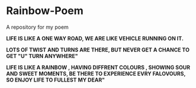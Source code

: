 # Rainbow-Poem
A repository for my poem

**LIFE IS LIKE A ONE WAY ROAD,
WE ARE LIKE  VEHICLE RUNNING ON IT.**

**LOTS OF TWIST AND TURNS ARE THERE,
BUT NEVER GET A CHANCE TO GET "U" TURN ANYWHERE"**

**LIFE IS LIKE A RAINBOW ,
HAVING DIFFRENT COLOURS ,
SHOWING SOUR AND SWEET MOMENTS,
BE THERE TO EXPERIENCE EVRY FALOVOURS,
SO ENJOY LIFE TO FULLEST MY DEAR"**
